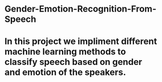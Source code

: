 # Gender-Emotion-Recognition-From-Speech
# In this project we impliment different machine learning methods to classify speech based on gender and emotion of the speakers.
